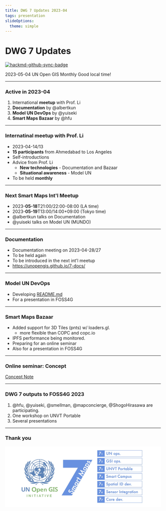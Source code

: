 ```yaml
---
title: DWG 7 Updates 2023-04
tags: presentation
slideOptions:
  theme: simple
---
```


# DWG 7 Updates

[![hackmd-github-sync-badge](https://hackmd.io/umYli3adSfKr5H13yySFhQ/badge)](https://hackmd.io/umYli3adSfKr5H13yySFhQ)


2023-05-04 UN Open GIS Monthly
Good local time!

---

### Active in 2023-04

1. International **meetup** with Prof. Li
2. **Documentation** by @albertkun
3. **Model UN DevOps** by @yuiseki
4. **Smart Maps Bazaar** by @hfu

---

### Internatinal meetup with Prof. Li

- 2023-04-14/13
- **15 participants** from Ahmedabad to Los Angeles
- Self-introductions
- Advice from Prof. Li
  - **New technologies** - Documentation and Bazaar
  - **Situational awareness** - Model UN
- To be held **monthly**

---

### Next Smart Maps Int'l Meetup

- 2023-**05-18**T21:00/22:00-08:00 (LA time)
- 2023-**05-19**T13:00/14:00+09:00 (Tokyo time)
- @albertkun talks on Documentation
- @yuiseki talks on Model UN (MUNDO)

---

### Documentation

- Documentation meeting on 2023-04-28/27
- To be held again
- To be introduced in the next int'l meetup
- https://unopengis.github.io/7-docs/

---

### Model UN DevOps

- Developing [README.md](https://github.com/yuiseki/mundo-maps/blob/main/README.md)
- For a presentation in FOSS4G

---

### Smart Maps Bazaar

- Added support for 3D Tiles (pnts) w/ loaders.gl.
  - more flexible than COPC and copc.io
- IPFS performance being monitored. 
- Preparing for an online seminar
- Also for a presentation in FOSS4G

---

### Online seminar: Concept

[Concept Note](https://github.com/UNopenGIS/smb/blob/main/docs/CONCEPT.md)

---

### DWG 7 outputs to FOSS4G 2023

1. @hfu, @yuiseki, @smellman, @mapconcierge, @ShogoHirasawa are participating.
2. One workshop on UNVT Portable
3. Several presentations

---

### Thank you

![logo](https://github.com/UNopenGIS/7/blob/main/dwg7-provisional-social-preview-image-2.jpg?raw=true)